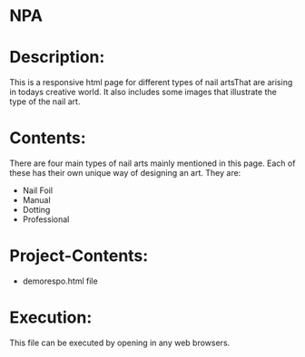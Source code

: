 # NPA

# Description:
  This is a responsive html page for different types of nail artsThat are arising in todays creative world. It also includes some images     that illustrate the type of the nail art.

# Contents:
  There are four main types of nail arts mainly mentioned in this page. Each of these has their own unique way of designing an art.
  They are:
* Nail Foil
* Manual
* Dotting
* Professional

# Project-Contents:
* demorespo.html file

# Execution:
  This file can be executed by opening in any web browsers.
